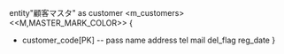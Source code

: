 entity"顧客マスタ" as customer <m_customers>
<<M,MASTER_MARK_COLOR>> {
+ customer_code[PK]
--
pass
name
address
tel
mail
del_flag
reg_date
}
